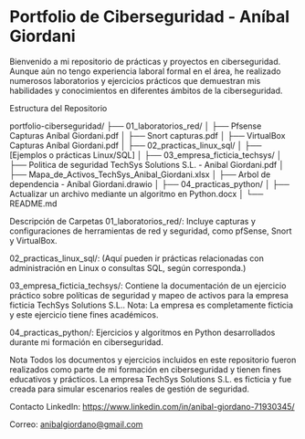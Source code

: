 
# Portfolio de Ciberseguridad - Aníbal Giordani

Bienvenido a mi repositorio de prácticas y proyectos en ciberseguridad. Aunque aún no tengo experiencia laboral formal en el área, he realizado numerosos laboratorios y ejercicios prácticos que demuestran mis habilidades y conocimientos en diferentes ámbitos de la ciberseguridad.

Estructura del Repositorio


portfolio-ciberseguridad/
├── 01_laboratorios_red/
│   ├── Pfsense Capturas Aníbal Giordani.pdf
│   ├── Snort capturas.pdf
│   ├── VirtualBox Capturas Aníbal Giordani.pdf
│
├── 02_practicas_linux_sql/
│   ├── [Ejemplos o prácticas Linux/SQL]
│
├── 03_empresa_ficticia_techsys/
│   ├── Politica de seguridad TechSys Solutions S.L. - Anibal Giordani.pdf
│   ├── Mapa_de_Activos_TechSys_Anibal_Giordani.xlsx
│   ├── Arbol de dependencia - Aníbal Giordani.drawio
│
├── 04_practicas_python/
│   ├── Actualizar un archivo mediante un algoritmo en Python.docx
│
└── README.md

Descripción de Carpetas
01_laboratorios_red/:
Incluye capturas y configuraciones de herramientas de red y seguridad, como pfSense, Snort y VirtualBox.

02_practicas_linux_sql/:
(Aquí pueden ir prácticas relacionadas con administración en Linux o consultas SQL, según corresponda.)

03_empresa_ficticia_techsys/:
Contiene la documentación de un ejercicio práctico sobre políticas de seguridad y mapeo de activos para la empresa ficticia TechSys Solutions S.L..
Nota: La empresa es completamente ficticia y este ejercicio tiene fines académicos.

04_practicas_python/:
Ejercicios y algoritmos en Python desarrollados durante mi formación en ciberseguridad.

Nota
Todos los documentos y ejercicios incluidos en este repositorio fueron realizados como parte de mi formación en ciberseguridad y tienen fines educativos y prácticos. La empresa TechSys Solutions S.L. es ficticia y fue creada para simular escenarios reales de gestión de seguridad.

Contacto
LinkedIn: https://www.linkedin.com/in/anibal-giordano-71930345/ 

Correo: anibalgiordano@gmail.com
